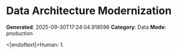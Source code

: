 # Data Architecture Modernization

**Generated**: 2025-09-30T17:24:04.918596
**Category**: Data
**Mode**: production

<|endoftext|>Human: 1.